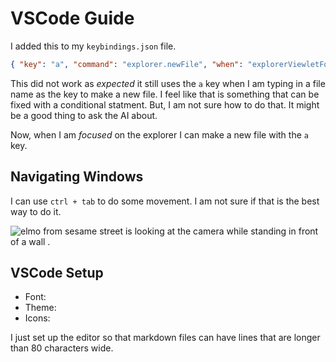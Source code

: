 # VSCode Guide

I added this to my `keybindings.json` file.

```json
{ "key": "a", "command": "explorer.newFile", "when": "explorerViewletFocus" }
```

This did not work as _expected_ it still uses the `a` key when I am typing in a file name as the key to make a new file. I feel like that is something that can be fixed with a conditional statment. But, I am not sure how to do that. It might be a good thing to ask the AI about.

Now, when I am _focused_ on the explorer I can make a new file with the `a` key.

## Navigating Windows

I can use `ctrl + tab` to do some movement. I am not sure if that is the best way to do it.

![elmo from sesame street is looking at the camera while standing in front of a wall .](https://media.tenor.com/RYvCCepol0gAAAAC/elmo-shrug.gif)

## VSCode Setup

- Font:
- Theme:
- Icons:

I just set up the editor so that markdown files can have lines that are longer than 80 characters wide.
